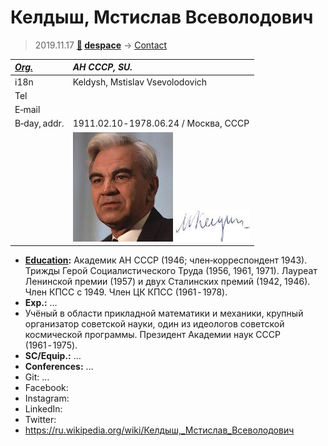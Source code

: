 # Келдыш, Мстислав Всеволодович
> 2019.11.17 **[🚀](../index/index.md) [despace](index.md)** → [Contact](contact.md)

|*[Org.](contact.md)*|*АН СССР, SU.*|
|:--|:--|
|i18n| Keldysh, Mstislav Vsevolodovich |
|Tel| |
|E‑mail| |
|B‑day, addr.| 1911.02.10 ‑ 1978.06.24 / Москва, СССР |
|| [![](f/contact/k/keldysh_001_photo_thumb.jpg)](f/contact/k/keldysh_001_photo.jpg) [![](f/contact/k/keldysh_001_sign_thumb.jpg)](f/contact/k/keldysh_001_sign.png) |

   - **[Education](edu.md):** Академик АН СССР (1946; член‑корреспондент 1943). Трижды Герой Социалистического Труда (1956, 1961, 1971). Лауреат Ленинской премии (1957) и двух Сталинских премий (1942, 1946). Член КПСС с 1949. Член ЦК КПСС (1961 ‑ 1978).
   - **Exp.:** …
   - Учёный в области прикладной математики и механики, крупный организатор советской науки, один из идеологов советской космической программы. Президент Академии наук СССР (1961 ‑ 1975).
   - **SC/Equip.:** …
   - **Conferences:** …
   - Git: …
   - Facebook: 
   - Instagram: 
   - LinkedIn: 
   - Twitter: 
   - <https://ru.wikipedia.org/wiki/Келдыш,_Мстислав_Всеволодович>
